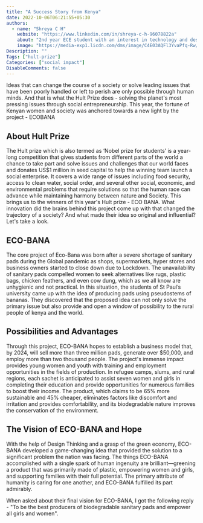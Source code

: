 ```yaml
---
title: "A Success Story from Kenya"
date: 2022-10-06T06:21:55+05:30
authors:
  - name: "Shreya C H"
    website: "https://www.linkedin.com/in/shreya-c-h-96078822a"
    about: "2nd year ECE student with an interest in technology and design. My main hobby includes reading, writing poetry and book reviews, and journaling."
    image: "https://media-exp1.licdn.com/dms/image/C4E03AQFl3YvaPfq-Rw/profile-displayphoto-shrink_400_400/0/1647760034881?e=1670457600&v=beta&t=5B-J1PFZLl66fMu0Vu1IyhVvPXeg4ZtPbVC1ubGNREQ"
Description: ""
Tags: ["hult-prize"]
Categories: ["social impact"]
DisableComments: false
---
```

Ideas that can change the course of a society or solve leading issues that have been poorly handled or left to perish are only possible through human minds. And that is what the Hult Prize does - solving the planet's most pressing issues through social entrepreneurship. This year, the fortune of Kenyan women and society was anchored towards a new light by the project - ECOBANA

## About Hult Prize

The Hult prize which is also termed as ‘Nobel prize for students’ is a year-long competition that gives students from different parts of the world a chance to take part and solve issues and challenges that our world faces and donates US$1 million in seed capital to help the winning team launch a social enterprise. It covers a wide range of issues including food security, access to clean water, social order, and several other social, economic, and environmental problems that require solutions so that the human race can advance while maintaining harmony between nature and Society. This brings us to the winners of this year's Hult prize - ECO BANA. What innovation did the brains behind this project come up with that changed the trajectory of a society? And what made their idea so original and influential?
Let's take a look.

## ECO-BANA 

The core project of Eco-Bana was born after a severe shortage of sanitary pads during the Global pandemic as shops, supermarkets, hyper stores and business owners started to close down due to Lockdown. The unavailability of sanitary pads compelled women to seek alternatives like rugs, plastic bags, chicken feathers, and even cow dung, which as we all know are unhygienic and not practical. In this situation, the students of St Paul’s university came up with the idea of producing pads using pseudostems of bananas. They discovered that the proposed idea can not only solve the primary issue but also provide and open a window of possibility to the rural people of kenya and the world.

## Possibilities and Advantages

Through this project, ECO-BANA hopes to establish a business model that, by 2024, will sell more than three million pads, generate over $50,000, and employ more than two thousand people. The project's immense impact provides young women and youth with training and employment opportunities in the fields of production. In refugee camps, slums, and rural regions, each sachet is anticipated to assist seven women and girls in completing their education and provide opportunities for numerous families to boost their income. The product, which claims to be 65% more sustainable and 45% cheaper, eliminates factors like discomfort and irritation and provides comfortability, and its biodegradable nature improves the conservation of the environment.

## The Vision of ECO-BANA and Hope

With the help of Design Thinking and a grasp of the green economy, ECO-BANA developed a game-changing idea that provided the solution to a significant problem the nation was facing. The things ECO-BANA accomplished with a single spark of human ingenuity are brilliant—greening a product that was primarily made of plastic, empowering women and girls, and supporting families with their full potential. The primary attribute of humanity is caring for one another, and ECO-BANA fulfilled its part admirably. 

When asked about their final vision for ECO-BANA, I got the following reply - "To be the best producers of biodegradable sanitary pads and empower all girls and women".


